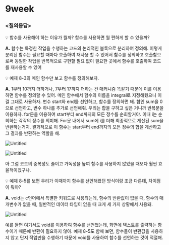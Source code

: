 # 9week

### <질의응답>

<aside>
💡 함수를 사용해야 하는 이유가 뭘까? 함수를 사용하면 뭘 편하게 할 수 있을까?

</aside>

**A.** 함수는 특정한 작업을 수행하는 코드의 논리적인 블록으로 분리하여 정의해. 이렇게 분리된 함수는 필요할 때마다 호출하여 재사용 할 수 있어서 함수를 정의하고 호출함으로써 동일한 작업을 반복적으로 구현할 필요 없이 필요한 곳에서 함수를 호출하여 코드를 재사용할 수 있어

<aside>
💡 예제 8-3의 메인 함수만 보고 함수를 정의해보자.

</aside>

**A.** 1부터 10까지 더하거나, 7부터 17까지 더하는 건 매커니즘 똑같기 때문에 이를 이용하면 함수를 정의할 수 있어. 메인 함수에서 함수의 이름을 integral로 지정해뒀으니 이걸 그대로 사용하자. 변수 start와 end를 선언하고, 함수를 정의하면 돼. 합인 sum을 0으로 선언하고, 변수 하나를 추가로 선언해줘. 우리는 합을 구하고 싶은 거니까 반복문을 이용하자. for문을 이용하여 start부터 end까지의 모든 정수를 순회할거야. 이때 i는 순회하는 각각의 정수를 의미해. For문 내에서 sum에 i를 더해 최종적으로 계산된 sum을 반환하는거지. 결과적으로 이 함수는 start부터 end까지의 모든 정수의 합을 계산하고 그 결과를 반환하는 역할을 해.

![Untitled](9week%20d9c5485138e34a6fbc86212183e038b5/Untitled.png)

![Untitled](9week%20d9c5485138e34a6fbc86212183e038b5/Untitled%201.png)

아 그럼 코드의 중복성도 줄이고 가독성을 높여 함수를 사용하지 않았을 때보다 훨씬 효율적이겠구나.

<aside>
💡 예제 8-5를 보면 우리가 이때까지 함수를 선언해왔던 방식이랑 조금 다른데, 차이점이 뭐야?

</aside>

**A.** void는 c언어에서 특별한 키워드로 사용되는데, 함수의 반환값이 없을 때, 함수의 매개변수가 없을 때, 일반적인 데이터 타입이 없을 때 크게 세 가지 상황에서 사용돼.

![Untitled](9week%20d9c5485138e34a6fbc86212183e038b5/Untitled%202.png)

예를 들면 여기서도 void를 이용하여 함수를 선언했는데, 화면에 텍스트를 출력하는 함수이기 때문에 반환이 필요하지 않아. 예제 8-5도 함께 보면, 함수들이 반환값을 사용하지 않고 단지 작업만을 수행하기 때문에 void를 사용하여 함수를 선언하는 것이 적절해.